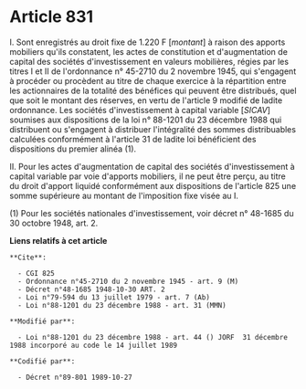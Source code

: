 # Article 831

I. Sont enregistrés au droit fixe de 1.220 F [*montant*] à raison des apports mobiliers qu'ils constatent, les actes de
constitution et d'augmentation de capital des sociétés d'investissement en valeurs mobilières, régies par les titres I et II
de l'ordonnance n° 45-2710 du 2 novembre 1945, qui s'engagent à procéder ou procèdent au titre de chaque exercice à la
répartition entre les actionnaires de la totalité des bénéfices qui peuvent être distribués, quel que soit le montant des
réserves, en vertu de l'article 9 modifié de ladite ordonnance. Les sociétés d'investissement à capital variable [*SICAV*]
soumises aux dispositions de la loi n° 88-1201 du 23 décembre 1988 qui distribuent ou s'engagent à distribuer l'intégralité
des sommes distribuables calculées conformément à l'article 31 de ladite loi bénéficient des dispositions du premier alinéa
(1).

II. Pour les actes d'augmentation de capital des sociétés d'investissement à capital variable par voie d'apports mobiliers,
il ne peut être perçu, au titre du droit d'apport liquidé conformément aux dispositions de l'article 825 une somme supérieure
au montant de l'imposition fixe visée au I.

(1) Pour les sociétés nationales d'investissement, voir décret n° 48-1685 du 30 octobre 1948, art. 2.

**Liens relatifs à cet article**

	**Cite**:

	  - CGI 825
	  - Ordonnance n°45-2710 du 2 novembre 1945 - art. 9 (M)
	  - Décret n°48-1685 1948-10-30 ART. 2
	  - Loi n°79-594 du 13 juillet 1979 - art. 7 (Ab)
	  - Loi n°88-1201 du 23 décembre 1988 - art. 31 (MMN)

	**Modifié par**:

	  - Loi n°88-1201 du 23 décembre 1988 - art. 44 () JORF  31 décembre 1988 incorporé au code le 14 juillet 1989

	**Codifié par**:

	  - Décret n°89-801 1989-10-27
